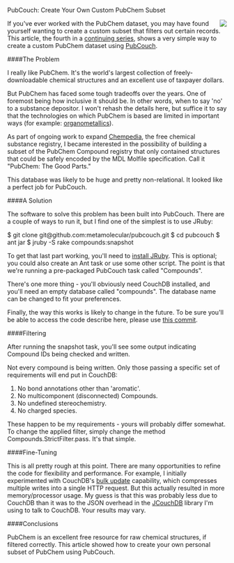 PubCouch: Create Your Own Custom PubChem Subset

<a href="http://couchdb.apache.org/"><img src="http://depth-first.s3.amazonaws.com/20100119/couchdb.png" align="right" class="anchor"></img></a>If you've ever worked with the PubChem dataset, you may have found yourself wanting to create a custom subset that filters out certain records. This article, the fourth in a [continuing series](http://depth-first.com/articles/2010/01/20/pubcouch-a-couchdb-interface-to-pubchem), shows a very simple way to create a custom PubChem dataset using [PubCouch](http://github.com/metamolecular/pubcouch).

####The Problem

I really like PubChem. It's the world's largest collection of freely-downloadable chemical structures and an excellent use of taxpayer dollars.

But PubChem has faced some tough tradeoffs over the years. One of foremost being how inclusive it should be. In other words, when to say 'no' to a substance depositor. I won't rehash the details here, but suffice it to say that the technologies on which PubChem is based are limited in important ways (for example: [organometallics](http://depth-first.com/articles/2006/12/12/the-problem-with-ferrocene)).

As part of ongoing work to expand [Chempedia](http://chempedia.com), the free chemical substance registry, I became interested in the possibility of building a subset of the PubChem Compound registry that only contained structures that could be safely encoded by the MDL Molfile specification. Call it "PubChem: The Good Parts."

This database was likely to be huge and pretty non-relational. It looked like a perfect job for PubCouch.

####A Solution

The software to solve this problem has been built into PubCouch. There are a couple of ways to run it, but I find one of the simplest is to use JRuby:

<div class="console">
$ git clone git@github.com:metamolecular/pubcouch.git
$ cd pubcouch
$ ant jar
$ jruby -S rake compounds:snapshot
</div>

To get that last part working, you'll need to [install JRuby](http://jruby.org/getting-started). This is optional; you could also create an Ant task or use some other script. The point is that we're running a pre-packaged PubCouch task called "Compounds".

There's one more thing - you'll obviously need CouchDB installed, and you'll need an empty database called "compounds". The database name can be changed to fit your preferences.

Finally, the way this works is likely to change in the future. To be sure you'll be able to access the code describe here, please use [this commit](http://github.com/metamolecular/pubcouch/commit/8208a82f42815c15b8a5207db91725bb97e01242).

####Filtering

After running the snapshot task, you'll see some output indicating Compound IDs being checked and written.

Not every compound is being written. Only those passing a specific set of requirements will end put in CouchDB:

1.  No bond annotations other than 'aromatic'.
2.  No multicomponent (disconnected) Compounds.
3.  No undefined stereochemistry.
4.  No charged species.

These happen to be my requirements - yours will probably differ somewhat. To change the applied filter, simply change the method Compounds.StrictFilter.pass. It's that simple.

####Fine-Tuning

This is all pretty rough at this point. There are many opportunities to refine the code for flexibility and performance. For example, I initially experimented with CouchDB's [bulk update](http://wiki.apache.org/couchdb/HTTP_Bulk_Document_API) capability, which compresses multiple writes into a single HTTP request. But this actually resulted in more memory/processor usage. My guess is that this was probably less due to CouchDB than it was to the JSON overhead in the [JCouchDB](http://code.google.com/p/jcouchdb/) library I'm using to talk to CouchDB. Your results may vary.

####Conclusions

PubChem is an excellent free resource for raw chemical structures, if filtered correctly. This article showed how to create your own personal subset of PubChem using PubCouch.